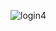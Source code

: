![login4](https://github.com/YugankDh/Web-Development/assets/147908064/6fc5372c-e58c-4754-96a7-60961d737ac5)

